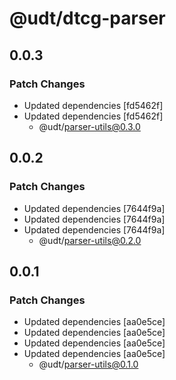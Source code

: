 # @udt/dtcg-parser

## 0.0.3

### Patch Changes

- Updated dependencies [fd5462f]
- Updated dependencies [fd5462f]
  - @udt/parser-utils@0.3.0

## 0.0.2

### Patch Changes

- Updated dependencies [7644f9a]
- Updated dependencies [7644f9a]
- Updated dependencies [7644f9a]
  - @udt/parser-utils@0.2.0

## 0.0.1

### Patch Changes

- Updated dependencies [aa0e5ce]
- Updated dependencies [aa0e5ce]
- Updated dependencies [aa0e5ce]
- Updated dependencies [aa0e5ce]
  - @udt/parser-utils@0.1.0
